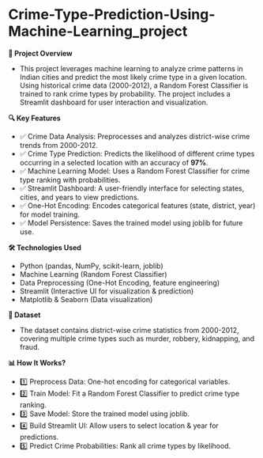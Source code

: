 # Crime-Type-Prediction-Using-Machine-Learning_project
**📌 Project Overview**
* This project leverages machine learning to analyze crime patterns in Indian cities and predict the most likely crime type in a given location. Using historical crime data (2000-2012), a Random Forest Classifier is trained to rank crime types by probability. The project includes a Streamlit dashboard for user interaction and visualization.

**🔍 Key Features**
* ✅ Crime Data Analysis: Preprocesses and analyzes district-wise crime trends from 2000-2012.
* ✅ Crime Type Prediction: Predicts the likelihood of different crime types occurring in a selected location with an accuracy of **97%**.
* ✅ Machine Learning Model: Uses a Random Forest Classifier for crime type ranking with probabilities.
* ✅ Streamlit Dashboard: A user-friendly interface for selecting states, cities, and years to view predictions.
* ✅ One-Hot Encoding: Encodes categorical features (state, district, year) for model training.
* ✅ Model Persistence: Saves the trained model using joblib for future use.

**🛠 Technologies Used**
* Python (pandas, NumPy, scikit-learn, joblib)
* Machine Learning (Random Forest Classifier)
* Data Preprocessing (One-Hot Encoding, feature engineering)
* Streamlit (Interactive UI for visualization & prediction)
* Matplotlib & Seaborn (Data visualization)

**📝 Dataset**
* The dataset contains district-wise crime statistics from 2000-2012, covering multiple crime types such as murder, robbery, kidnapping, and fraud.

**📊 How It Works?**
* 1️⃣ Preprocess Data: One-hot encoding for categorical variables.
* 2️⃣ Train Model: Fit a Random Forest Classifier to predict crime type ranking.
* 3️⃣ Save Model: Store the trained model using joblib.
* 4️⃣ Build Streamlit UI: Allow users to select location & year for predictions.
* 5️⃣ Predict Crime Probabilities: Rank all crime types by likelihood.


